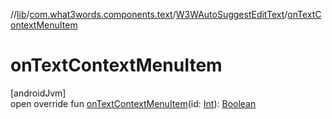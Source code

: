 //[lib](../../../index.md)/[com.what3words.components.text](../index.md)/[W3WAutoSuggestEditText](index.md)/[onTextContextMenuItem](on-text-context-menu-item.md)

# onTextContextMenuItem

[androidJvm]\
open override fun [onTextContextMenuItem](on-text-context-menu-item.md)(id: [Int](https://kotlinlang.org/api/latest/jvm/stdlib/kotlin/-int/index.html)): [Boolean](https://kotlinlang.org/api/latest/jvm/stdlib/kotlin/-boolean/index.html)

